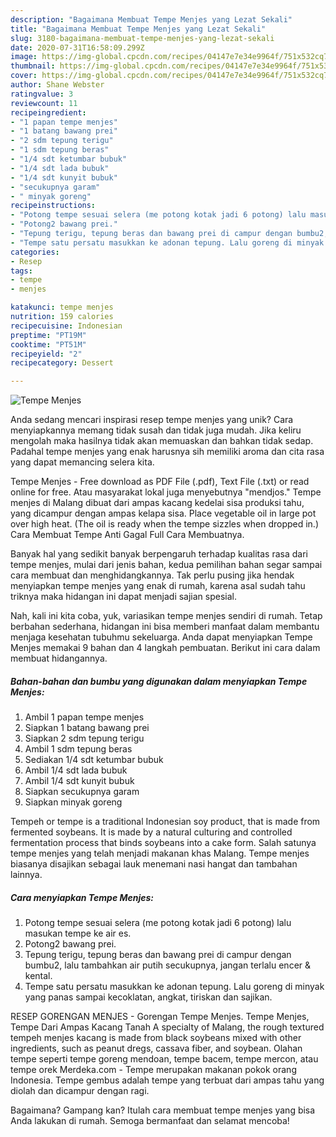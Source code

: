 ```yaml
---
description: "Bagaimana Membuat Tempe Menjes yang Lezat Sekali"
title: "Bagaimana Membuat Tempe Menjes yang Lezat Sekali"
slug: 3180-bagaimana-membuat-tempe-menjes-yang-lezat-sekali
date: 2020-07-31T16:58:09.299Z
image: https://img-global.cpcdn.com/recipes/04147e7e34e9964f/751x532cq70/tempe-menjes-foto-resep-utama.jpg
thumbnail: https://img-global.cpcdn.com/recipes/04147e7e34e9964f/751x532cq70/tempe-menjes-foto-resep-utama.jpg
cover: https://img-global.cpcdn.com/recipes/04147e7e34e9964f/751x532cq70/tempe-menjes-foto-resep-utama.jpg
author: Shane Webster
ratingvalue: 3
reviewcount: 11
recipeingredient:
- "1 papan tempe menjes"
- "1 batang bawang prei"
- "2 sdm tepung terigu"
- "1 sdm tepung beras"
- "1/4 sdt ketumbar bubuk"
- "1/4 sdt lada bubuk"
- "1/4 sdt kunyit bubuk"
- "secukupnya garam"
- " minyak goreng"
recipeinstructions:
- "Potong tempe sesuai selera (me potong kotak jadi 6 potong) lalu masukan tempe ke air es."
- "Potong2 bawang prei."
- "Tepung terigu, tepung beras dan bawang prei di campur dengan bumbu2, lalu tambahkan air putih secukupnya, jangan terlalu encer &amp; kental."
- "Tempe satu persatu masukkan ke adonan tepung. Lalu goreng di minyak yang panas sampai kecoklatan, angkat, tiriskan dan sajikan."
categories:
- Resep
tags:
- tempe
- menjes

katakunci: tempe menjes 
nutrition: 159 calories
recipecuisine: Indonesian
preptime: "PT19M"
cooktime: "PT51M"
recipeyield: "2"
recipecategory: Dessert

---
```



![Tempe Menjes](https://img-global.cpcdn.com/recipes/04147e7e34e9964f/751x532cq70/tempe-menjes-foto-resep-utama.jpg)

Anda sedang mencari inspirasi resep tempe menjes yang unik? Cara menyiapkannya memang tidak susah dan tidak juga mudah. Jika keliru mengolah maka hasilnya tidak akan memuaskan dan bahkan tidak sedap. Padahal tempe menjes yang enak harusnya sih memiliki aroma dan cita rasa yang dapat memancing selera kita.

Tempe Menjes - Free download as PDF File (.pdf), Text File (.txt) or read online for free. Atau masyarakat lokal juga menyebutnya &#34;mendjos.&#34; Tempe menjes di Malang dibuat dari ampas kacang kedelai sisa produksi tahu, yang dicampur dengan ampas kelapa sisa. Place vegetable oil in large pot over high heat. (The oil is ready when the tempe sizzles when dropped in.) Cara Membuat Tempe Anti Gagal Full Cara Membuatnya.

Banyak hal yang sedikit banyak berpengaruh terhadap kualitas rasa dari tempe menjes, mulai dari jenis bahan, kedua pemilihan bahan segar sampai cara membuat dan menghidangkannya. Tak perlu pusing jika hendak menyiapkan tempe menjes yang enak di rumah, karena asal sudah tahu triknya maka hidangan ini dapat menjadi sajian spesial.


Nah, kali ini kita coba, yuk, variasikan tempe menjes sendiri di rumah. Tetap berbahan sederhana, hidangan ini bisa memberi manfaat dalam membantu menjaga kesehatan tubuhmu sekeluarga. Anda dapat menyiapkan Tempe Menjes memakai 9 bahan dan 4 langkah pembuatan. Berikut ini cara dalam membuat hidangannya.

<!--inarticleads1-->

##### Bahan-bahan dan bumbu yang digunakan dalam menyiapkan Tempe Menjes:

1. Ambil 1 papan tempe menjes
1. Siapkan 1 batang bawang prei
1. Siapkan 2 sdm tepung terigu
1. Ambil 1 sdm tepung beras
1. Sediakan 1/4 sdt ketumbar bubuk
1. Ambil 1/4 sdt lada bubuk
1. Ambil 1/4 sdt kunyit bubuk
1. Siapkan secukupnya garam
1. Siapkan  minyak goreng


Tempeh or tempe is a traditional Indonesian soy product, that is made from fermented soybeans. It is made by a natural culturing and controlled fermentation process that binds soybeans into a cake form. Salah satunya tempe menjes yang telah menjadi makanan khas Malang. Tempe menjes biasanya disajikan sebagai lauk menemani nasi hangat dan tambahan lainnya. 

<!--inarticleads2-->

##### Cara menyiapkan Tempe Menjes:

1. Potong tempe sesuai selera (me potong kotak jadi 6 potong) lalu masukan tempe ke air es.
1. Potong2 bawang prei.
1. Tepung terigu, tepung beras dan bawang prei di campur dengan bumbu2, lalu tambahkan air putih secukupnya, jangan terlalu encer &amp; kental.
1. Tempe satu persatu masukkan ke adonan tepung. Lalu goreng di minyak yang panas sampai kecoklatan, angkat, tiriskan dan sajikan.


RESEP GORENGAN MENJES - Gorengan Tempe Menjes. Tempe Menjes, Tempe Dari Ampas Kacang Tanah A specialty of Malang, the rough textured tempeh menjes kacang is made from black soybeans mixed with other ingredients, such as peanut dregs, cassava fiber, and soybean. Olahan tempe seperti tempe goreng mendoan, tempe bacem, tempe mercon, atau tempe orek Merdeka.com - Tempe merupakan makanan pokok orang Indonesia. Tempe gembus adalah tempe yang terbuat dari ampas tahu yang diolah dan dicampur dengan ragi. 

Bagaimana? Gampang kan? Itulah cara membuat tempe menjes yang bisa Anda lakukan di rumah. Semoga bermanfaat dan selamat mencoba!
